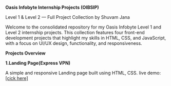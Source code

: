 **Oasis Infobyte Internship Projects (OIBSIP)**

Level 1 & Level 2 — Full Project Collection by Shuvam Jana

Welcome to the consolidated repository for my Oasis Infobyte Level 1 and Level 2 internship projects. 
This collection features four front-end development projects that highlight my skills in HTML, CSS, and JavaScript, with a focus on UI/UX design, functionality, and responsiveness.

****Projects Overview****

**1.Landing Page(Express VPN)**

A simple and responsive Landing page built using HTML, CSS.
live demo: <a href="https://drive.google.com/file/d/1fE4FZ45BiR6iQXXYS3ccxMDlsKw9XK7v/view?usp=drive_link">[cick here]</a>

